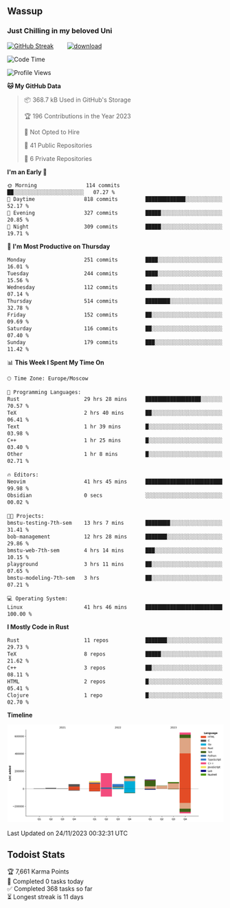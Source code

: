 ## Wassup 
### Just Chilling in my beloved Uni 

<!--
-->

[![GitHub Streak](http://github-readme-streak-stats.herokuapp.com?user=archeoss&theme=shades-of-purple&hide_border=true&date_format=j%20M%5B%20Y%5D)](https://git.io/streak-stats)&nbsp;&nbsp;&nbsp;&nbsp;&nbsp;&nbsp;&nbsp;&nbsp;[![download](https://user-images.githubusercontent.com/68448737/147796309-d8b65b1d-4dde-40d9-b03a-2b42aaa6cd43.jpeg)
](http://bmstu.ru/)

<!--START_SECTION:waka-->
![Code Time](http://img.shields.io/badge/Code%20Time-2%2C106%20hrs%2043%20mins-blue)

![Profile Views](http://img.shields.io/badge/Profile%20Views-1-blue)

**🐱 My GitHub Data** 

> 📦 368.7 kB Used in GitHub's Storage 
 > 
> 🏆 196 Contributions in the Year 2023
 > 
> 🚫 Not Opted to Hire
 > 
> 📜 41 Public Repositories 
 > 
> 🔑 6 Private Repositories 
 > 
**I'm an Early 🐤** 

```text
🌞 Morning                114 commits         ██░░░░░░░░░░░░░░░░░░░░░░░   07.27 % 
🌆 Daytime                818 commits         █████████████░░░░░░░░░░░░   52.17 % 
🌃 Evening                327 commits         █████░░░░░░░░░░░░░░░░░░░░   20.85 % 
🌙 Night                  309 commits         █████░░░░░░░░░░░░░░░░░░░░   19.71 % 
```
📅 **I'm Most Productive on Thursday** 

```text
Monday                   251 commits         ████░░░░░░░░░░░░░░░░░░░░░   16.01 % 
Tuesday                  244 commits         ████░░░░░░░░░░░░░░░░░░░░░   15.56 % 
Wednesday                112 commits         ██░░░░░░░░░░░░░░░░░░░░░░░   07.14 % 
Thursday                 514 commits         ████████░░░░░░░░░░░░░░░░░   32.78 % 
Friday                   152 commits         ██░░░░░░░░░░░░░░░░░░░░░░░   09.69 % 
Saturday                 116 commits         ██░░░░░░░░░░░░░░░░░░░░░░░   07.40 % 
Sunday                   179 commits         ███░░░░░░░░░░░░░░░░░░░░░░   11.42 % 
```


📊 **This Week I Spent My Time On** 

```text
🕑︎ Time Zone: Europe/Moscow

💬 Programming Languages: 
Rust                     29 hrs 28 mins      ██████████████████░░░░░░░   70.57 % 
TeX                      2 hrs 40 mins       ██░░░░░░░░░░░░░░░░░░░░░░░   06.41 % 
Text                     1 hr 39 mins        █░░░░░░░░░░░░░░░░░░░░░░░░   03.98 % 
C++                      1 hr 25 mins        █░░░░░░░░░░░░░░░░░░░░░░░░   03.40 % 
Other                    1 hr 8 mins         █░░░░░░░░░░░░░░░░░░░░░░░░   02.71 % 

🔥 Editors: 
Neovim                   41 hrs 45 mins      █████████████████████████   99.98 % 
Obsidian                 0 secs              ░░░░░░░░░░░░░░░░░░░░░░░░░   00.02 % 

🐱‍💻 Projects: 
bmstu-testing-7th-sem    13 hrs 7 mins       ████████░░░░░░░░░░░░░░░░░   31.41 % 
bob-management           12 hrs 28 mins      ███████░░░░░░░░░░░░░░░░░░   29.86 % 
bmstu-web-7th-sem        4 hrs 14 mins       ███░░░░░░░░░░░░░░░░░░░░░░   10.15 % 
playground               3 hrs 11 mins       ██░░░░░░░░░░░░░░░░░░░░░░░   07.65 % 
bmstu-modeling-7th-sem   3 hrs               ██░░░░░░░░░░░░░░░░░░░░░░░   07.21 % 

💻 Operating System: 
Linux                    41 hrs 46 mins      █████████████████████████   100.00 % 
```

**I Mostly Code in Rust** 

```text
Rust                     11 repos            ███████░░░░░░░░░░░░░░░░░░   29.73 % 
TeX                      8 repos             █████░░░░░░░░░░░░░░░░░░░░   21.62 % 
C++                      3 repos             ██░░░░░░░░░░░░░░░░░░░░░░░   08.11 % 
HTML                     2 repos             █░░░░░░░░░░░░░░░░░░░░░░░░   05.41 % 
Clojure                  1 repo              █░░░░░░░░░░░░░░░░░░░░░░░░   02.70 % 
```



**Timeline**

![Lines of Code chart](https://raw.githubusercontent.com/archeoss/archeoss/master/assets/bar_graph.png)


 Last Updated on 24/11/2023 00:32:31 UTC
<!--END_SECTION:waka-->

## Todoist Stats

<!-- TODO-IST:START -->
🏆  7,661 Karma Points           
🌸  Completed 0 tasks today           
✅  Completed 368 tasks so far           
⏳  Longest streak is 11 days
<!-- TODO-IST:END -->
